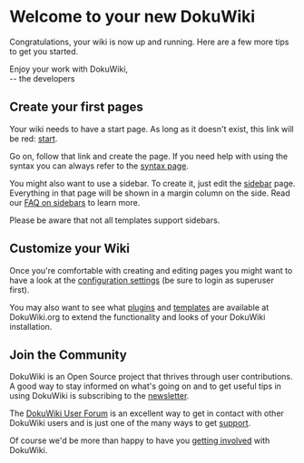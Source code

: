 # Welcome to your new DokuWiki

Congratulations, your wiki is now up and running. Here are a few more
tips to get you started.

Enjoy your work with DokuWiki,  
\-- the developers

## Create your first pages

Your wiki needs to have a start page. As long as it doesn't exist, this
link will be red: [start](/start).

Go on, follow that link and create the page. If you need help with using
the syntax you can always refer to the [syntax page](/wiki/syntax).

You might also want to use a sidebar. To create it, just edit the
[sidebar](/sidebar) page. Everything in that page will be shown in a
margin column on the side. Read our [FAQ on
sidebars](https://www.dokuwiki.org/faq:sidebar) to learn more.

Please be aware that not all templates support sidebars.

## Customize your Wiki

Once you're comfortable with creating and editing pages you might want
to have a look at the [configuration
settings](https://www.google.com/search?q=doku.php?do=admin&page=config&btnI=lucky)
(be sure to login as superuser first).

You may also want to see what
[plugins](https://www.dokuwiki.org/plugins) and
[templates](https://www.dokuwiki.org/templates) are available at
DokuWiki.org to extend the functionality and looks of your DokuWiki
installation.

## Join the Community

DokuWiki is an Open Source project that thrives through user
contributions. A good way to stay informed on what's going on and to get
useful tips in using DokuWiki is subscribing to the
[newsletter](https://www.dokuwiki.org/newsletter).

The [DokuWiki User Forum](https://forum.dokuwiki.org) is an excellent
way to get in contact with other DokuWiki users and is just one of the
many ways to get [support](https://www.dokuwiki.org/faq:support).

Of course we'd be more than happy to have you [getting
involved](https://www.dokuwiki.org/teams:getting_involved) with
DokuWiki.
